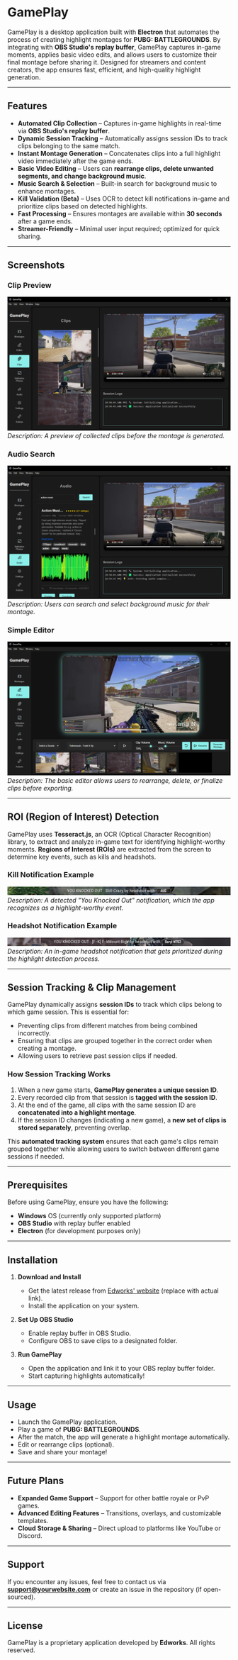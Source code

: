 # GamePlay

GamePlay is a desktop application built with **Electron** that automates the process of creating highlight montages for **PUBG: BATTLEGROUNDS**. By integrating with **OBS Studio's replay buffer**, GamePlay captures in-game moments, applies basic video edits, and allows users to customize their final montage before sharing it. Designed for streamers and content creators, the app ensures fast, efficient, and high-quality highlight generation.

---

## Features
- **Automated Clip Collection** – Captures in-game highlights in real-time via **OBS Studio's replay buffer**.
- **Dynamic Session Tracking** – Automatically assigns session IDs to track clips belonging to the same match.
- **Instant Montage Generation** – Concatenates clips into a full highlight video immediately after the game ends.
- **Basic Video Editing** – Users can **rearrange clips, delete unwanted segments, and change background music**.
- **Music Search & Selection** – Built-in search for background music to enhance montages.
- **Kill Validation (Beta)** – Uses OCR to detect kill notifications in-game and prioritize clips based on detected highlights.
- **Fast Processing** – Ensures montages are available within **30 seconds** after a game ends.
- **Streamer-Friendly** – Minimal user input required; optimized for quick sharing.

---

## Screenshots

### **Clip Preview**
![Clip Preview](https://github.com/1stbtln/Game-Play/blob/d27417ff48576c8203b6f1b0603a0f37a845224e/Screenshot%202025-01-28%20205912.png)  
_Description: A preview of collected clips before the montage is generated._

### **Audio Search**
![Audio Search](https://github.com/1stbtln/Game-Play/blob/b50a6eb0d598c862b66308c45fed621271e8432d/Screenshot%202025-01-28%20205939.png)  
_Description: Users can search and select background music for their montage._

### **Simple Editor**
![Simple Editor](https://github.com/1stbtln/Game-Play/blob/78af12e21dee1f107c5b5417ef6c219bbac51a1d/Screenshot%202025-01-28%20210000.png)  
_Description: The basic editor allows users to rearrange, delete, or finalize clips before exporting._

---

## ROI (Region of Interest) Detection

GamePlay uses **Tesseract.js**, an OCR (Optical Character Recognition) library, to extract and analyze in-game text for identifying highlight-worthy moments. **Regions of Interest (ROIs)** are extracted from the screen to determine key events, such as kills and headshots.

### **Kill Notification Example**
![Kill Notification ROI](https://github.com/1stbtln/Game-Play/blob/550903b5a2358de2467e3b99722091ea1d96eb6e/vPhoto_d209c078_1_2025-01-23T07-00-54-824Z.png)  
_Description: A detected "You Knocked Out" notification, which the app recognizes as a highlight-worthy event._

### **Headshot Notification Example**
![Headshot ROI](https://github.com/1stbtln/Game-Play/blob/e4579145902d1386e6535d3cf5cc09a64b72e751/vPhoto_f77fc0c1_1_2025-01-25T01-23-06-041Z.png)  
_Description: An in-game headshot notification that gets prioritized during the highlight detection process._

---

## **Session Tracking & Clip Management**

GamePlay dynamically assigns **session IDs** to track which clips belong to which game session. This is essential for:
- Preventing clips from different matches from being combined incorrectly.
- Ensuring that clips are grouped together in the correct order when creating a montage.
- Allowing users to retrieve past session clips if needed.

### **How Session Tracking Works**
1. When a new game starts, **GamePlay generates a unique session ID**.
2. Every recorded clip from that session is **tagged with the session ID**.
3. At the end of the game, all clips with the same session ID are **concatenated into a highlight montage**.
4. If the session ID changes (indicating a new game), a **new set of clips is stored separately**, preventing overlap.

This **automated tracking system** ensures that each game's clips remain grouped together while allowing users to switch between different game sessions if needed.

---

## **Prerequisites**
Before using GamePlay, ensure you have the following:
- **Windows** OS (currently only supported platform)
- **OBS Studio** with replay buffer enabled
- **Electron** (for development purposes only)

---

## **Installation**

1. **Download and Install**
   - Get the latest release from [Edworks' website](https://yourwebsite.com) (replace with actual link).
   - Install the application on your system.

2. **Set Up OBS Studio**
   - Enable replay buffer in OBS Studio.
   - Configure OBS to save clips to a designated folder.

3. **Run GamePlay**
   - Open the application and link it to your OBS replay buffer folder.
   - Start capturing highlights automatically!

---

## **Usage**
- Launch the GamePlay application.
- Play a game of **PUBG: BATTLEGROUNDS**.
- After the match, the app will generate a highlight montage automatically.
- Edit or rearrange clips (optional).
- Save and share your montage!

---

## **Future Plans**
- **Expanded Game Support** – Support for other battle royale or PvP games.
- **Advanced Editing Features** – Transitions, overlays, and customizable templates.
- **Cloud Storage & Sharing** – Direct upload to platforms like YouTube or Discord.

---

## **Support**
If you encounter any issues, feel free to contact us via **[support@yourwebsite.com](mailto:support@yourwebsite.com)** or create an issue in the repository (if open-sourced).

---

## **License**
GamePlay is a proprietary application developed by **Edworks**. All rights reserved.
